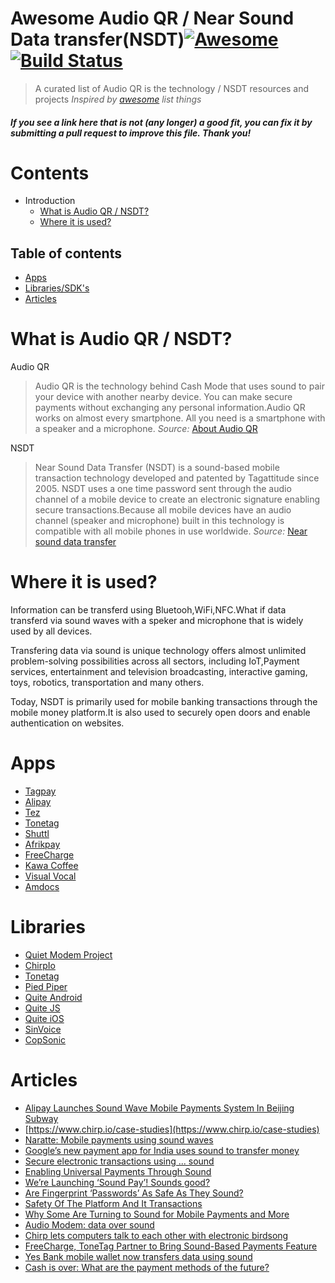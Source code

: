 # Awesome Audio QR / Near Sound Data transfer(NSDT)[![Awesome](https://cdn.rawgit.com/sindresorhus/awesome/d7305f38d29fed78fa85652e3a63e154dd8e8829/media/badge.svg)](https://github.com/sindresorhus/awesome)[![Build Status](https://travis-ci.org/ganny26/awesome-audioqr.svg?branch=master)](https://travis-ci.org/ganny26/awesome-audioqr)

> A curated list of Audio QR is the technology / NSDT resources and projects
*Inspired by [awesome](https://github.com/sindresorhus) list things*


#### *If you see a link here that is not (any longer) a good fit, you can fix it by submitting a pull request to improve this file. Thank you!*

# Contents

- Introduction
  - [What is Audio QR / NSDT?](#what-is-audio-qr-/-nsdt)
  - [Where it is used?](#what-it-is-used)

## Table of contents
* [Apps](#apps)
* [Libraries/SDK's](#libraries)
* [Articles](#articles)


# What is Audio QR / NSDT?

Audio QR

>Audio QR is the technology behind Cash Mode that uses sound to pair your device with another nearby device. You can make secure payments without exchanging any personal information.Audio QR works on almost every smartphone. All you need is a smartphone with a speaker and a microphone.
_Source:_ [About Audio QR](https://support.google.com/tez/answer/7531798?hl=en-GB)

NSDT

>Near Sound Data Transfer (NSDT) is a sound-based mobile transaction technology developed and patented by Tagattitude since 2005. NSDT uses a one time password sent through the audio channel of a mobile device to create an electronic signature enabling secure transactions.Because all mobile devices have an audio channel (speaker and microphone) built in this technology is compatible with all mobile phones in use worldwide.
_Source:_ [Near sound data transfer](https://en.wikipedia.org/wiki/Near_sound_data_transfer)

# Where it is used?

Information can be transferd using Bluetooh,WiFi,NFC.What if data transferd via sound waves with a speker and microphone that is widely used by all devices.

Transfering data via sound is unique technology offers almost unlimited problem-solving possibilities across all sectors, including IoT,Payment services, entertainment and television broadcasting, interactive gaming, toys, robotics, transportation and many others.

Today, NSDT is primarily used for mobile banking transactions through the mobile money platform.It is also used to securely open doors and enable authentication on websites.

# Apps
* [Tagpay](http://en.tagpay.fr/)
* [Alipay](https://intl.alipay.com/)
* [Tez](https://tez.google.com/)
* [Tonetag](https://www.tonetag.com/for-fintech.html)
* [Shuttl](https://ride.shuttl.com/)
* [Afrikpay](https://www.afrikpay.com) 
* [FreeCharge](https://www.freecharge.in/) 
* [Kawa Coffee](https://www.kahwacoffee.com/) 
* [Visual Vocal](http://www.visualvocal.com) 
* [Amdocs](https://www.amdocs.com/)

# Libraries
* [Quiet Modem Project](https://github.com/quiet)
* [ChirpIo](https://www.chirp.io/)
* [Tonetag](https://www.tonetag.com/)
* [Pied Piper](https://github.com/rraval/pied-piper)
* [Quite Android](https://github.com/quiet/org.quietmodem.Quiet)
* [Quite JS](https://github.com/quiet/quiet-js)
* [Quite iOS](https://github.com/quiet/QuietModemKit)
* [SinVoice](https://github.com/JesseGu/SinVoice)
* [CopSonic](http://www.copsonic.com/)


# Articles
* [Alipay Launches Sound Wave Mobile Payments System In Beijing Subway](https://techcrunch.com/2013/04/14/alipay-launches-sound-wave-mobile-payments-system-in-beijing-subway/)
* [https://www.chirp.io/case-studies](https://www.chirp.io/case-studies)
* [Naratte: Mobile payments using sound waves](https://www.cnet.com/news/naratte-mobile-payments-using-sound-waves/)
* [Google’s new payment app for India uses sound to transfer money](https://www.theverge.com/2017/9/18/16325004/tez-google-india-audio-qr-cash-payments)
* [Secure electronic transactions using ... sound](http://www.ebrc.com/NewsRoom/Press-Articles/secure-electronic-transactions-using-sound)
* [Enabling Universal Payments Through Sound](http://en.tagpay.fr/universal-sound-payments/)
* [We’re Launching ‘Sound Pay’! Sounds good?](https://blog.paytm.com/were-launching-sound-pay-sounds-good-ad74087d4567?gi=5f0db3077b97)
* [Are Fingerprint ‘Passwords’ As Safe As They Sound?](https://www.pymnts.com/news/security-and-risk/2016/are-fingerprint-passwords-as-safe-as-they-sound/)
* [Safety Of The Platform And It Transactions](https://www.afrikpay.com/index.php/en/terms-and-conditions/security)
* [Why Some Are Turning to Sound for Mobile Payments and More](https://www.technologyreview.com/s/518091/why-some-are-turning-to-sound-for-mobile-payments-and-more/)
* [Audio Modem: data over sound](https://applidium.com/en/news/data_transfer_through_sound/)
* [Chirp lets computers talk to each other with electronic birdsong
](https://www.theverge.com/2017/1/26/14398250/audio-over-data-chirp-iot-internet-of-things)
* [FreeCharge, ToneTag Partner to Bring Sound-Based Payments Feature ](http://gadgets.ndtv.com/apps/news/freecharge-tonetag-partner-to-bring-sound-based-payments-feature-1659013)
* [Yes Bank mobile wallet now transfers data using sound](https://indianceo.in/news/yes-bank-mobile-wallet-uses-sound/)
* [Cash is over: What are the payment methods of the future?](http://www.20minutes.fr/high-tech/392080-20100319-cash-fini-modes-paiement-futur)
